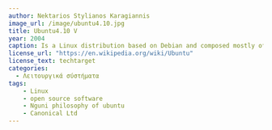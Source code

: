 ```yaml
---
author: Nektarios Stylianos Karagiannis
image_url: /image/ubuntu4.10.jpg
title: Ubuntu4.10 V
year: 2004
caption: Is a Linux distribution based on Debian and composed mostly of free and open-source software. Ubuntu is officially released in three editions:Desktop,Server and Core for Internet of things devices and robots. All the editions can run on the computer alone, or in a virtual machine. Ubuntu is a popular operating system for cloud computing, with support for OpenStack. Ubuntu's default desktop has been GNOME since version 17.10.
license_url: "https://en.wikipedia.org/wiki/Ubuntu"
license_text: techtarget
categories:
  - Λειτουργικά σύστήματα
tags:
    - Linux
    - open source software
    - Nguni philosophy of ubuntu
    - Canonical Ltd
---
```

